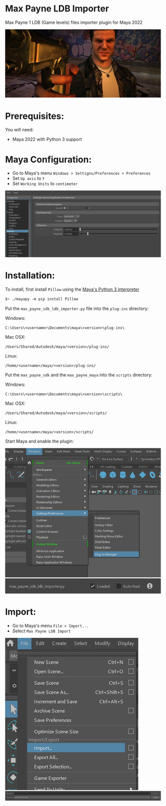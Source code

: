 # Max Payne LDB Importer
Max Payne 1 LDB (Game levels) files importer plugin for Maya 2022

<img src="./docs/images/max_img.jpg" />

# Prerequisites:

You will need:
- Maya 2022 with Python 3 support

# Maya Configuration:

- Go to Maya's menu ```Windows > Settigns/Preferences > Preferences```
- Set ```Up axis``` to ```Y```
- Set ```Working Units``` to ```centimeter```
<img src="./docs/images/Screenshot_7.png" />

# Installation:

To install, first install ```Pillow``` using the [Maya's Python 3 interpreter](https://knowledge.autodesk.com/support/maya/learn-explore/caas/CloudHelp/cloudhelp/2022/ENU/Maya-Scripting/files/GUID-D64ACA64-2566-42B3-BE0F-BCE843A1702F-htm.html)
```bash
$> ./mayapy -m pip install Pillow
```

Put the ```max_payne_sdk_ldb_importer.py``` file into the ```plug-ins``` directory:

Windows:

```
C:\Users\<username>\Documents\maya\<version>\plug-ins\
```

Mac OSX:

```
/Users/Shared/Autodesk/maya/<version>/plug-ins/
```

Linux:

```
/home/<username>/maya/<version>/plug-ins/
```

Put the ```max_payne_sdk``` and the ```max_payne_maya``` into the ```scripts``` directory:

Windows:

```
C:\Users\<username>\Documents\maya\<version>\scripts\
```

Mac OSX:

```
/Users/Shared/Autodesk/maya/<version>/scripts/
```

Linux:

```
/home/<username>/maya/<version>/scripts/
```

Start Maya and enable the plugin:

<img src="./docs/images/Screenshot_5.png" />
<img src="./docs/images/Screenshot_6.png" />

# Import:

- Go to Maya's menu ```File > Import...```
- Select ```Max Payne LDB Import```

<img src="./docs/images/Screenshot_8.png" />
<img src="./docs/images/Screenshot_9.png" />
